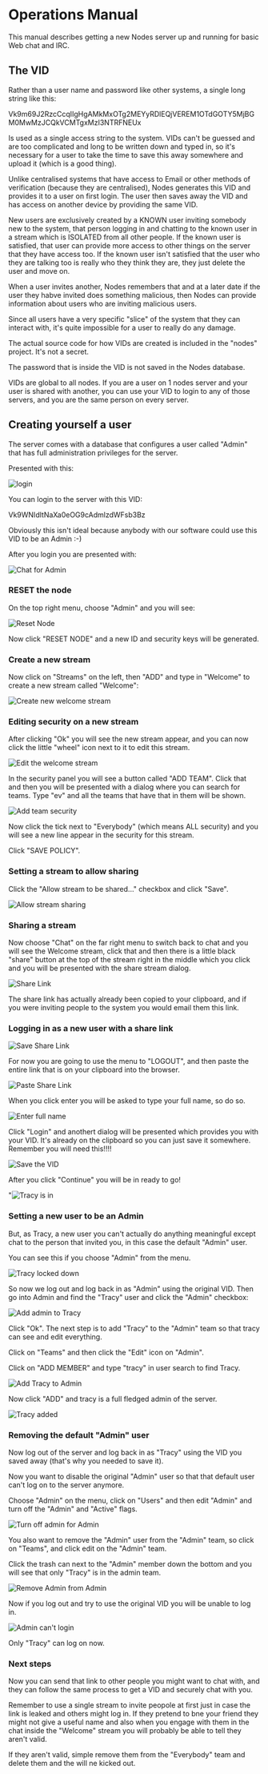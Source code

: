 
# Operations Manual

This manual describes getting a new Nodes server up and running for basic Web chat and IRC.

## The VID

Rather than a user name and password like other systems, a single long string like this:

Vk9m69J2RzcCcqIIgHgAMkMxOTg2MEYyRDlEQjVEREM1OTdGOTY5MjBGM0MwMzJCQkVCMTgxMzI3NTRFNEUx

Is used as a single access string to the system. VIDs can't be guessed and are too complicated
and long to be written down and typed in, so it's necessary for a user to take the time to 
save this away somewhere and upload it (which is a good thing).

Unlike centralised systems that have access to Email or other methods of verification (because they
are centralised), Nodes generates this VID and provides it to a user on first login. The user
then saves away the VID and has access on another device by providing the same VID.

New users are exclusively created by a KNOWN user inviting somebody new to the system, that
person logging in and chatting to the known user in a stream which is ISOLATED from all other
people. If the known user is satisfied, that user can provide more access to other things
on the server that they have access too. If the known user isn't satisfied that the user who
they are talking too is really who they think they are, they just delete the user and move on.

When a user invites another, Nodes remembers that and at a later date if the user they habve invited does
something malicious, then Nodes can provide information about users who are inviting malicious users.

Since all users have a very specific "slice" of the system that they can interact with, it's 
quite impossible for a user to really do any damage.

The actual source code for how VIDs are created is included in the "nodes" project. It's not a secret.

The password that is inside the VID is not saved in the Nodes database.

VIDs are global to all nodes. If you are a user on 1 nodes server and your user is shared with another,
you can use your VID to login to any of those servers, and you are the same person on every server.

## Creating yourself a user

The server comes with a database that configures a user called "Admin" that has full administration
privileges for the server.

Presented with this:

![login](images/login.png)

You can login to the server with this VID:

Vk9WNIdltNaXa0eOG9cAdmlzdWFsb3Bz

Obviously this isn't ideal because anybody with our software could use this VID to be an 
Admin :-)

After you login you are presented with:

![Chat for Admin](images/chat-admin.png)

### RESET the node

On the top right menu, choose "Admin" and you will see:

![Reset Node](images/admin-reset-node.png)

Now click "RESET NODE" and a new ID and security keys will be generated.

### Create a new stream

Now click on "Streams" on the left, then "ADD" and type in "Welcome" to create a new stream
called "Welcome":

![Create new welcome stream](images/add-welcome-stream.png)

### Editing security on a new stream

After clicking "Ok" you will see the new stream appear, and you can now click the little "wheel"
icon next to it to edit this stream.

![Edit the welcome stream](images/edit-welcome.png)

In the security panel you will see a button called "ADD TEAM". Click that and then you will be presented
with a dialog where you can search for teams. Type "ev" and all the teams that have that in them will be
shown.

![Add team security](images/add-team-security.png)

Now click the tick next to "Everybody" (which means ALL security) and you will see a new
line appear in the security for this stream.

Click "SAVE POLICY".

### Setting a stream to allow sharing

Click the "Allow stream to be shared..." checkbox and click "Save".

![Allow stream sharing](images/allow-stream-sharing.png)

### Sharing a stream

Now choose "Chat" on the far right menu to switch back to chat and you will see the Welcome stream,
click that and then there is a little black "share" button at the top of the stream right in
the middle which you click and you will be presented with the share stream dialog.

![Share Link](images/share-link.png)

The share link has actually already been copied to your clipboard, and if you were inviting people
to the system you would email them this link.

### Logging in as a new user with a share link

![Save Share Link](images/save-share-link.png)

For now you are going to use the menu to "LOGOUT", and then paste the entire link that is on your clipboard
into the browser.

![Paste Share Link](images/paste-share-link.png)

When you click enter you will be asked to type your full name, so do so.

![Enter full name](images/enter-full-name.png)

Click "Login" and anothert dialog will be presented which provides you with your VID. It's already on
the clipboard so you can just save it somewhere. Remember you will need this!!!!

![Save the VID](images/save-vid.png)

After you click "Continue" you will be in ready to go!

"![Tracy is in](images/tracy-is-in.png)

### Setting a new user to be an Admin

But, as Tracy, a new user you can't actually do anything meaningful except chat to the person that invited you,
in this case the default "Admin" user.

You can see this if you choose "Admin" from the menu.

![Tracy locked down](images/tracy-locked-down.png)

So now we log out and log back in as "Admin" using the original VID. Then go into Admin and find the
"Tracy" user and click the "Admin" checkbox:

![Add admin to Tracy](images/add-admin-to-tracy.png)

Click "Ok". The next step is to add "Tracy" to the "Admin" team so that tracy can see and edit everything.

Click on "Teams" and then click the "Edit" icon on "Admin".

Click on "ADD MEMBER" and type "tracy" in user search to find Tracy.

![Add Tracy to Admin](images/add-tracy-to-admin.png)

Now click "ADD" and tracy is a full fledged admin of the server.

![Tracy added](images/tracy-added.png)

### Removing the default "Admin" user

Now log out of the server and log back in as "Tracy" using the VID you saved away (that's why you 
needed to save it).

Now you want to disable the original "Admin" user so that that default user can't log on to the server
anymore.

Choose "Admin" on the menu, click on "Users" and then edit "Admin" and turn off
the "Admin" and "Active" flags.

![Turn off admin for Admin](images/turn-off-admin-for-admin.png)

You also want to remove the "Admin" user from the "Admin" team, so click on "Teams", and
click edit on the "Admin" team.

Click the trash can next to the "Admin" member down the bottom and you will see that only
"Tracy" is in the admin team.

![Remove Admin from Admin](images/remove-admin-from-admin.png)

Now if you log out and try to use the original VID you will be unable to log in.

![Admin can't login](images/admin-cant-login.png)

Only "Tracy" can log on now.

### Next steps

Now you can send that link to other people you might want to chat with, and they can follow the same process
to get a VID and securely chat with you.

Remember to use a single stream to invite peopole at first just in case the link is leaked and others
might log in. If they pretend to bne your friend they might not give a useful name and also when
you engage with them in the chat inside the "Welcome" stream you will probably be able to tell they
aren't valid.

If they aren't valid, simple remove them from the "Everybody" team and delete them and the will ne kicked out.



